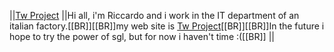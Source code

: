 <!-- Name: User/TheBus -->
<!-- Version: 3 -->
<!-- Last-Modified: 2005/11/15 13:43:55 -->
<!-- Author: werner -->
||[Tw Project](http://www.twproject.org/) ||Hi all, i'm Riccardo and i work in the IT department of an italian factory.[[BR]][[BR]]my web site is [Tw Project](http://www.twproject.org/)[[BR]][[BR]]In the future i hope to try the power of sgl, but for now i haven't time :([[BR]] ||
